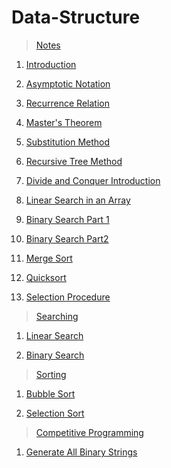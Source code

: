 # Data-Structure

> [Notes](https://github.com/abhishek96negi/Data-Structure/tree/main/Notes)

  1. [Introduction](https://github.com/abhishek96negi/Data-Structure/blob/main/Notes/01-Introduction.pdf)
  
  2. [Asymptotic Notation](https://github.com/abhishek96negi/Data-Structure/blob/main/Notes/02-Asymptotic%20Notation.pdf)
  
  3. [Recurrence Relation](https://github.com/abhishek96negi/Data-Structure/blob/main/Notes/03-Recurrence%20Relation.pdf)
  
  4. [Master's Theorem](https://github.com/abhishek96negi/Data-Structure/blob/main/Notes/04-Master's%20Theorem.pdf)
  
  5. [Substitution Method](https://github.com/abhishek96negi/Data-Structure/blob/main/Notes/05-Substitution%20Method.pdf)
  
  6. [Recursive Tree Method](https://github.com/abhishek96negi/Data-Structure/blob/main/Notes/06-Recursive%20Tree%20Method.pdf)
  
  7. [Divide and Conquer Introduction](https://github.com/abhishek96negi/Data-Structure/blob/main/Notes/07-Divide%20and%20Conquer%20Introduction.pdf)
  
  8. [Linear Search in an Array](https://github.com/abhishek96negi/Data-Structure/blob/main/Notes/08-Linear%20Search%20in%20an%20Array.pdf)
  
  9. [Binary Search Part 1](https://github.com/abhishek96negi/Data-Structure/blob/main/Notes/09-Binary%20Search%20Part%201.pdf)
  
   10. [Binary Search Part2](https://github.com/abhishek96negi/Data-Structure/blob/main/Notes/10-Binary%20Search%20Part2.pdf)
  
   11. [Merge Sort](https://github.com/abhishek96negi/Data-Structure/blob/main/Notes/11-Merge%20Sort.pdf)
  
   12. [Quicksort](https://github.com/abhishek96negi/Data-Structure/blob/main/Notes/12-Quicksort.pdf)
  
   13. [Selection Procedure](https://github.com/abhishek96negi/Data-Structure/blob/main/Notes/13-Selection%20Procedure.pdf)
   
> [Searching](https://github.com/abhishek96negi/Data-Structure/tree/main/Searching)
  
  1. [Linear Search](https://github.com/abhishek96negi/Data-Structure/blob/main/Searching/Linear%20Search.py)
  
  2. [Binary Search](https://github.com/abhishek96negi/Data-Structure/blob/main/Searching/Binary%20Search.py)
 
 
> [Sorting](https://github.com/abhishek96negi/Data-Structure/tree/main/Sorting)
  
  1. [Bubble Sort](https://github.com/abhishek96negi/Data-Structure/blob/main/Sorting/Bubble%20Sort.py)
  
  2. [Selection Sort](https://github.com/abhishek96negi/Data-Structure/blob/main/Sorting/Selection%20Sort.py)
 
 
> [Competitive Programming](https://github.com/abhishek96negi/Data-Structure/tree/main/Competitive%20Programming)
  
  1. [Generate All Binary Strings](https://github.com/abhishek96negi/Data-Structure/blob/main/Competitive%20Programming/Generate%20All%20Binary%20Strings.ipynb)
  
 

